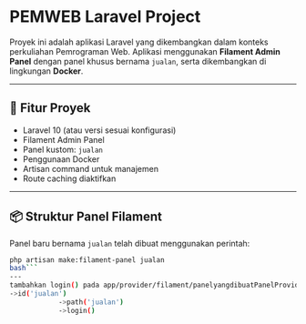 # PEMWEB Laravel Project

Proyek ini adalah aplikasi Laravel yang dikembangkan dalam konteks perkuliahan Pemrograman Web. Aplikasi menggunakan **Filament Admin Panel** dengan panel khusus bernama `jualan`, serta dikembangkan di lingkungan **Docker**.

---

## 🧱 Fitur Proyek

- Laravel 10 (atau versi sesuai konfigurasi)
- Filament Admin Panel
- Panel kustom: `jualan`
- Penggunaan Docker
- Artisan command untuk manajemen
- Route caching diaktifkan

---

## 📦 Struktur Panel Filament

Panel baru bernama `jualan` telah dibuat menggunakan perintah:

```bash
php artisan make:filament-panel jualan
bash```
---
tambahkan login() pada app/provider/filament/panelyangdibuatPanelProvider.php
->id('jualan')
            ->path('jualan')
            ->login()

